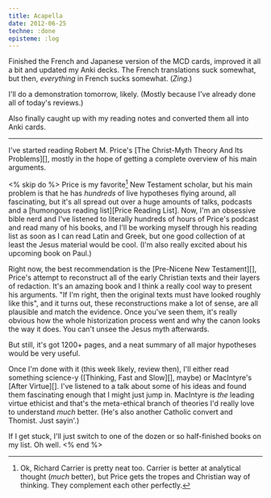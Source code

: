 ```yaml
---
title: Acapella
date: 2012-06-25
techne: :done
episteme: :log
---
```


Finished the French and Japanese version of the MCD cards, improved it all a bit and updated my Anki decks. The French translations suck somewhat, but then, *everything* in French sucks somewhat. (*Zing*.)

I'll do a demonstration tomorrow, likely. (Mostly because I've already done all of today's reviews.)

Also finally caught up with my reading notes and converted them all into Anki cards.

---

I've started reading Robert M. Price's [The Christ-Myth Theory And Its Problems][], mostly in the hope of getting a complete overview of his main arguments.

<% skip do %>
Price is my favorite[^fav] New Testament scholar, but his main problem is that he has *hundreds* of live hypotheses flying around, all fascinating, but it's all spread out over a huge amounts of talks, podcasts and a [humongous reading list][Price Reading List]. Now, I'm an obsessive bible nerd and I've listened to literally hundreds of hours of Price's podcast and read many of his books, and I'll be working myself through his reading list as soon as I can read Latin and Greek, but one good collection of at least the Jesus material would be cool. (I'm also really excited about his upcoming book on Paul.)

[^fav]: Ok, Richard Carrier is pretty neat too. Carrier is better at analytical thought (*much* better), but Price gets the tropes and Christian way of thinking. They complement each other perfectly.

Right now, the best recommendation is the [Pre-Nicene New Testament][], Price's attempt to reconstruct all of the early Christian texts and their layers of redaction. It's an amazing book and I think a really cool way to present his arguments. "If I'm right, then the original texts must have looked roughly like this", and it turns out, these reconstructions make a lot of sense, are all plausible and match the evidence. Once you've seen them, it's really obvious how the whole historization process went and why the canon looks the way it does. You can't unsee the Jesus myth afterwards.

But still, it's got 1200+ pages, and a neat summary of all major hypotheses would be very useful.

Once I'm done with it (this week likely, review then), I'll either read something science-y ([Thinking, Fast and Slow][], maybe) or MacIntyre's [After Virtue][]. I've listened to a talk about some of his ideas and found them fascinating enough that I might just jump in. MacIntyre is *the* leading virtue ethicist and that's the meta-ethical branch of theories I'd really love to understand *much* better. (He's also another Catholic convert and Thomist. Just sayin'.)

If I get stuck, I'll just switch to one of the dozen or so half-finished books on my list. Oh well.
<% end %>
